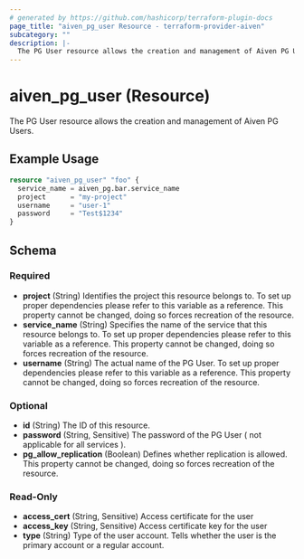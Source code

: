```yaml
---
# generated by https://github.com/hashicorp/terraform-plugin-docs
page_title: "aiven_pg_user Resource - terraform-provider-aiven"
subcategory: ""
description: |-
  The PG User resource allows the creation and management of Aiven PG Users.
---
```


# aiven_pg_user (Resource)

The PG User resource allows the creation and management of Aiven PG Users.

## Example Usage

```terraform
resource "aiven_pg_user" "foo" {
  service_name = aiven_pg.bar.service_name
  project      = "my-project"
  username     = "user-1"
  password     = "Test$1234"
}
```

<!-- schema generated by tfplugindocs -->
## Schema

### Required

- **project** (String) Identifies the project this resource belongs to. To set up proper dependencies please refer to this variable as a reference. This property cannot be changed, doing so forces recreation of the resource.
- **service_name** (String) Specifies the name of the service that this resource belongs to. To set up proper dependencies please refer to this variable as a reference. This property cannot be changed, doing so forces recreation of the resource.
- **username** (String) The actual name of the PG User. To set up proper dependencies please refer to this variable as a reference. This property cannot be changed, doing so forces recreation of the resource.

### Optional

- **id** (String) The ID of this resource.
- **password** (String, Sensitive) The password of the PG User ( not applicable for all services ).
- **pg_allow_replication** (Boolean) Defines whether replication is allowed. This property cannot be changed, doing so forces recreation of the resource.

### Read-Only

- **access_cert** (String, Sensitive) Access certificate for the user
- **access_key** (String, Sensitive) Access certificate key for the user
- **type** (String) Type of the user account. Tells whether the user is the primary account or a regular account.


